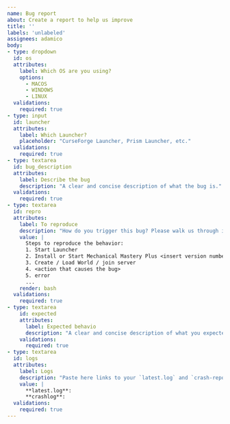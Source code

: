 ```yaml
---
name: Bug report
about: Create a report to help us improve
title: ''
labels: 'unlabeled'
assignees: adamico
body:
- type: dropdown
  id: os
  attributes:
    label: Which OS are you using?
    options:
      - MACOS
      - WINDOWS
      - LINUX
  validations:
    required: true
- type: input
  id: launcher
  attributes:
    label: Which Launcher?
    placeholder: "CurseForge Launcher, Prism Launcher, etc." 
  validations:
    required: true
- type: textarea
  id: bug_description
  attributes:
    label: Describe the bug
    description: "A clear and concise description of what the bug is."
  validations:
    required: true
- type: textarea
  id: repro
  attributes:
    label: To reproduce
    description: "How do you trigger this bug? Please walk us through it step by step."
    value: |
      Steps to reproduce the behavior:
      1. Start Launcher
      2. Install or Start Mechanical Mastery Plus <insert version number>
      3. Create / Load World / join server
      4. <action that causes the bug>
      5. error 
      ...
    render: bash
  validations:
    required: true
- type: textarea
    id: expected
    attributes:
      label: Expected behavio
      description: "A clear and concise description of what you expected to happen."
    validations:
      required: true
- type: textarea
  id: logs
  attributes:
    label: Logs
    description: "Paste here links to your `latest.log` and `crash-reports/crash-YYYY-MM-DD-HH.MM.SS-client.txt` files uploaded on `https://mclo.gs/` or `https://crashy.net` (if available)"
    value: |
      **latest.log**:
      **crashlog**: 
  validations:
    required: true
---
```

